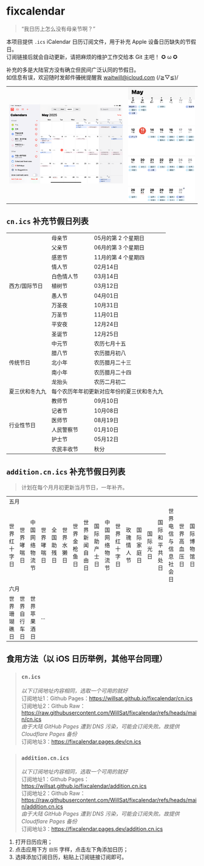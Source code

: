 # fixcalendar

> “我日历上怎么没有母亲节啊？”

本项目提供 `.ics` iCalendar 日历订阅文件，用于补充 Apple 设备日历缺失的节假日。  
订阅链接后就会自动更新，请把麻烦的维护工作交给本 Git 主吧！ ✪ ω ✪

补充的多是大陆官方没有确立但民间广泛认同的节假日。  
如信息有误，欢迎随时发邮件~~骚扰~~提醒我 waitwill@icloud.com (/≧▽≦)/  

<table>
  <tr>
    <td><img src="img/IMG1.png" /></td><td><img src="img/IMG2.jpg" /></td>
  </tr>
</table>

## `cn.ics` 补充节假日列表

<table>
<tr><td rowspan="11">西方/国际节日</td><td>母亲节</td><td>05月的第 2 个星期日</td></tr>
<tr><td>父亲节</td><td>06月的第 3 个星期日</td></tr>
<tr><td>感恩节</td><td>11月的第 4 个星期四</td></tr>
<tr><td>情人节</td><td>02月14日</td></tr>
<tr><td>白色情人节</td><td>03月14日</td></tr>
<tr><td>植树节</td><td>03月12日</td></tr>
<tr><td>愚人节</td><td>04月01日</td></tr>
<tr><td>万圣夜</td><td>10月31日</td></tr>
<tr><td>万圣节</td><td>11月01日</td></tr>
<tr><td>平安夜</td><td>12月24日</td></tr>
<tr><td>圣诞节</td><td>12月25日</td></tr>
<tr><td rowspan="5">传统节日</td><td>中元节</td><td>农历七月十五</td></tr>
<tr><td>腊八节</td><td>农历腊月初八</td></tr>
<tr><td>北小年</td><td>农历腊月二十三</td></tr>
<tr><td>南小年</td><td>农历腊月二十四</td></tr>
<tr><td>龙抬头</td><td>农历二月初二</td></tr>
<tr><td>夏三伏和冬九九</td><td colspan="2">每个农历年年初更新对应年份的夏三伏和冬九九</td></tr>

<tr><td rowspan="6">行业性节日</td><td>教师节</td><td>09月10日</td></tr>
<tr><td>记者节</td><td>10月08日</td></tr>
<tr><td>医师节</td><td>08月19日</td></tr>
<tr><td>人民警察节</td><td>01月10日</td></tr>
<tr><td>护士节</td><td>05月12日</td></tr>
<tr><td>农民丰收节</td><td>秋分</td></tr>
</table>

## `addition.cn.ics` 补充节假日列表

> 计划在每个月月初更新当月节日，一年补齐。

<table>
<tr><td colspan="99">五月</td></tr>
<tr><td>世界红十字日</td>
<td>世界哮喘日</td>
<td>中国网络物流节</td>
<td>世界哮喘日</td>
<td>全国助残日</td>
<td>世界水獭日</td>
<td>世界金枪鱼日</td>
<td>世界新闻自由日</td>
<td>国际助产士日</td>
<td>中国网络物流节</td>
<td>世界红十字日</td>
<td>玫瑰情人节</td>
<td>国际家庭日</td>
<td>国际光日</td>
<td>国际和平共处日</td>
<td>世界电信与信息社会日</td>
<td>世界高血压日</td>
<td>国际博物馆日</td>
<td>中国旅游日</td>
<td>世界家庭医生日</td>
<td>学生营养日</td>
<td>国际茶日</td>
<td>生物多样性日</td>
<td>世界龟鳖日</td>
<td>根除产科瘘国际日</td>
<td>国际捻角山羊日</td>
<td>世界足球日</td>
<td>国际失踪儿童日</td>
<td>世界向人体条件挑战日</td>
<td>全国爱发日</td>
<td>世界肠道健康日</td>
<td>国际维和人员日</td>
<td>五卅运动纪念日</td>
<td>世界海狮日</td>
<td>世界无烟日</td></tr>
<tr><td colspan="99">六月</td></tr>
<tr><td>世界珊瑚礁日</td>
<td>世界自行车日</td>
<td>世界苹果酒日</td>
<td>...</td></tr>
</table>

## 食用方法（以 iOS 日历举例，其他平台同理）

> ### `cn.ics`
> *以下订阅地址内容相同，选取一个可用的就好*  
> 订阅地址1：Github Pages：https://willsat.github.io/fixcalendar/cn.ics  
> 订阅地址2：Github Raw：https://raw.githubusercontent.com/WillSat/fixcalendar/refs/heads/main/cn.ics  
> *由于大陆 GitHub Pages 遭到 DNS 污染，可能会订阅失败。故提供 Cloudflare Pages 备份*  
> 订阅地址3：https://fixcalendar.pages.dev/cn.ics

> ### `addition.cn.ics`
> *以下订阅地址内容相同，选取一个可用的就好*  
> 订阅地址1：Github Pages：https://willsat.github.io/fixcalendar/addition.cn.ics  
> 订阅地址2：Github Raw：https://raw.githubusercontent.com/WillSat/fixcalendar/refs/heads/main/addition.cn.ics  
> *由于大陆 GitHub Pages 遭到 DNS 污染，可能会订阅失败。故提供 Cloudflare Pages 备份*  
> 订阅地址3：https://fixcalendar.pages.dev/addition.cn.ics  

1. 打开日历应用；
2. 点击应用下方 `日历` 字样，点击左下角添加日历；
3. 选择添加订阅日历，粘贴上订阅链接订阅即可。
